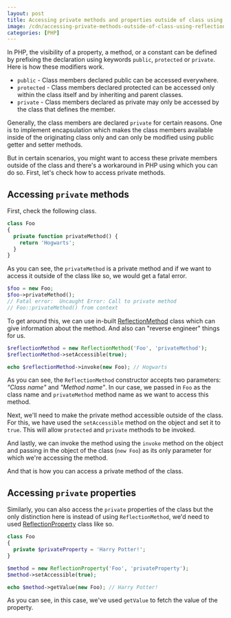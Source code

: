 ```yaml
---
layout: post
title: Accessing private methods and properties outside of class using reflection in PHP
image: /cdn/accessing-private-methods-outside-of-class-using-reflection-php.png
categories: [PHP]
---
```


 In PHP, the visibility of a property, a method, or a constant can be defined by prefixing the declaration using keywords `public`, `protected` or `private`. Here is how these modifiers work.

- `public` - Class members declared public can be accessed everywhere.
- `protected` - Class members declared protected can be accessed only within the class itself and by inheriting and parent classes.
- `private` - Class members declared as private may only be accessed by the class that defines the member.

Generally, the class members are declared `private` for certain reasons. One is to implement encapsulation which makes the class members available inside of the originating class only and can only be modified using public getter and setter methods.

But in certain scenarios, you might want to access these private members outside of the class and there's a workaround in PHP using which you can do so. First, let's check how to access private methods.

## Accessing `private` methods

First, check the following class.

```php
class Foo 
{
  private function privateMethod() {
    return 'Hogwarts';
  }
}
```

As you can see, the `privateMethod` is a private method and if we want to access it outside of the class like so, we would get a fatal error.

```php
$foo = new Foo;
$foo->privateMethod(); 
// Fatal error:  Uncaught Error: Call to private method 
// Foo::privateMethod() from context
```

To get around this, we can use in-built [ReflectionMethod](https://www.php.net/manual/en/class.reflectionmethod.php) class which can give information about the method. And also can "reverse engineer" things for us.

```php
$reflectionMethod = new ReflectionMethod('Foo', 'privateMethod');
$reflectionMethod->setAccessible(true);

echo $reflectionMethod->invoke(new Foo); // Hogwarts
```

As you can see, the `ReflectionMethod` constructor accepts two parameters: *"Class name"* and *"Method name"*. In our case, we passed in `Foo` as the class name and `privateMethod` method name as we want to access this method.

Next, we'll need to make the private method accessible outside of the class. For this, we have used the `setAccessible` method on the object and set it to `true`. This will allow `protected` and `private` methods to be invoked.

And lastly, we can invoke the method using the `invoke` method on the object and passing in the object of the class (`new Foo`) as its only parameter for which we're accessing the method.

And that is how you can access a private method of the class.

## Accessing `private` properties

Similarly, you can also access the `private` properties of the class but the only distinction here is instead of using `ReflectionMethod`, we'd need to used [ReflectionProperty](https://www.php.net/manual/en/class.reflectionproperty.php) class like so.

```php
class Foo 
{
  private $privateProperty = 'Harry Potter!';    
}

$method = new ReflectionProperty('Foo', 'privateProperty');
$method->setAccessible(true);

echo $method->getValue(new Foo); // Harry Potter!
```

As you can see, in this case, we've used `getValue` to fetch the value of the property.